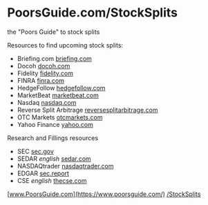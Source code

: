 # PoorsGuide.com/StockSplits

the "Poors Guide" to stock splits

Resources to find upcoming stock splits:
- Briefing.com [briefing.com](https://www.briefing.com/calendars/splits) 
- Docoh [docoh.com](https://docoh.com/stock-split-calendar) 
- Fidelity [fidelity.com](https://eresearch.fidelity.com/eresearch/conferenceCalls.jhtml?tab=splits) 
- FINRA [finra.com](https://otce.finra.org/otce/dailyList?viewType=Dividends%2FDistributions%2FSplits) 
- HedgeFollow [hedgefollow.com](https://hedgefollow.com/upcoming-stock-splits.php)
- MarketBeat [marketbeat.com](https://www.marketbeat.com/stock-splits/) 
- Nasdaq [nasdaq.com](https://www.nasdaq.com/market-activity/stock-splits) 
- Reverse Split Arbitrage [reversesplitarbitrage.com](https://www.reversesplitarbitrage.com/splits/)
- OTC Markets [otcmarkets.com](https://www.otcmarkets.com/market-activity/corporate-actions)  
- Yahoo Finance [yahoo.com](https://finance.yahoo.com/calendar/splits/) 

Research and Fillings resources
- SEC [sec.gov](https://www.sec.gov/edgar/search/)
- SEDAR *english* [sedar.com](https://www.sedar.com/search/search_en.htm) 
- NASDAQtrader [nasdaqtrader.com](https://www.nasdaqtrader.com/) 
- EDGAR [sec.report](https://sec.report/) 
- CSE *english* [thecse.com](https://thecse.com/en) 

[www.PoorsGuide.com](https://www.poorsguide.com/) [/StockSplits](https://www.poorsguide.com/stocksplits)
